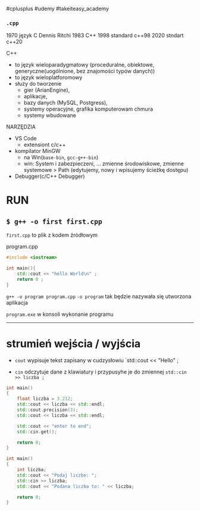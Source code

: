 #cplusplus  #udemy #takeiteasy_academy

### `.cpp`


1970 język C Dennis Ritchi
1983 C++
1998 standard c++98
2020 stndart c++20

C++
- to język wieloparadygmatowy (proceduralne, obiektowe, generyczne(uogólnione, bez znajomości typów danych))
- to język wieloplatforomowy
- służy do tworzenie
	- gier (ArianEngine), 
	- aplikacje, 
	- bazy danych (MySQL, Postgress),
	- systemy operacyjne, grafika komputerowam chmura
	- systemy wbudowane


NARZĘDZIA
- VS Code
	- extensiont c/c++
- kompilator MinGW
	- na Win(`base-bin`, `gcc-g++-bin`)
	- win: System i zabezpieczeni, ... zmienne środowiskowe, zmienne systemowe > Path (edytujemy, nowy i wpisujemy ścieżkę dostępu)
- Debugger(c/C++ Debugger)


# RUN
## `$ g++ -o first first.cpp`
`first.cpp` to plik z kodem źródłowym

program.cpp
```c++
#include <iostream>

int main(){
	std::cout << "hello World\n" ;
	return 0 ;
}
```

`g++ -o program program.cpp`
`-o program` tak będzie nazywała się utworzona aplikacja

`program.exe` w konsoli wykonanie programu


---
# strumień wejścia / wyjścia
- `cout` wypisuje tekst zapisany w cudzysłowiu
`std::cout << "Hello" ;

- `cin` odczytuje dane z klawiatury i przypusyhe je do zmiennej
`std::cin >> liczba ;`

```c++
int main()
{
    float liczba = 3.212;
    std::cout << liczba << std::endl;
    std::cout.precision(3);
    std::cout << liczba << std::endl;

    std::cout << "enter to end";
    std::cin.get();

    return 0;
}
```


```c++
int main()
{
    int liczba;
    std::cout << "Podaj liczbe: ";
    std::cin >> liczba;
    std::cout << "Podana liczba to: " << liczba;

    return 0;
}
```

